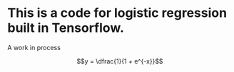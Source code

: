 # This is a code for logistic regression built in Tensorflow.

A work in process <br>

$$y = \dfrac{1}{1 + e^{-x}}$$
